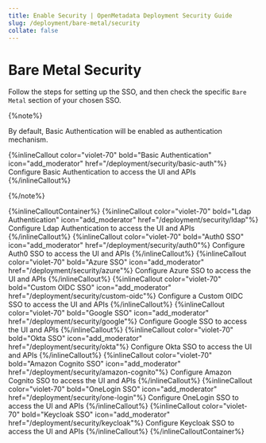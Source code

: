 ```yaml
---
title: Enable Security | OpenMetadata Deployment Security Guide
slug: /deployment/bare-metal/security
collate: false
---
```


# Bare Metal Security

Follow the steps for setting up the SSO, and then check the specific `Bare Metal` section of your chosen SSO.

{%note%}

By default, Basic Authentication will be enabled as authentication mechanism.

{%inlineCallout
    color="violet-70"
    bold="Basic Authentication"
    icon="add_moderator"
    href="/deployment/security/basic-auth"%}
    Configure Basic Authentication to access the UI and APIs
  {%/inlineCallout%}

{%/note%}


{%inlineCalloutContainer%}
  {%inlineCallout
    color="violet-70"
    bold="Ldap Authentication"
    icon="add_moderator"
    href="/deployment/security/ldap"%}
    Configure Ldap Authentication to access the UI and APIs
  {%/inlineCallout%}
  {%inlineCallout
    color="violet-70"
    bold="Auth0 SSO"
    icon="add_moderator"
    href="/deployment/security/auth0"%}
    Configure Auth0 SSO to access the UI and APIs
  {%/inlineCallout%}
  {%inlineCallout
    color="violet-70"
    bold="Azure SSO"
    icon="add_moderator"
    href="/deployment/security/azure"%}
    Configure Azure SSO to access the UI and APIs
  {%/inlineCallout%}
  {%inlineCallout
    color="violet-70"
    bold="Custom OIDC SSO"
    icon="add_moderator"
    href="/deployment/security/custom-oidc"%}
    Configure a Custom OIDC SSO to access the UI and APIs
  {%/inlineCallout%}
  {%inlineCallout
    color="violet-70"
    bold="Google SSO"
    icon="add_moderator"
    href="/deployment/security/google"%}
    Configure Google SSO to access the UI and APIs
  {%/inlineCallout%}
  {%inlineCallout
    color="violet-70"
    bold="Okta SSO"
    icon="add_moderator"
    href="/deployment/security/okta"%}
    Configure Okta SSO to access the UI and APIs
  {%/inlineCallout%}
  {%inlineCallout
    color="violet-70"
    bold="Amazon Cognito SSO"
    icon="add_moderator"
    href="/deployment/security/amazon-cognito"%}
    Configure Amazon Cognito SSO to access the UI and APIs
  {%/inlineCallout%}
  {%inlineCallout
    color="violet-70"
    bold="OneLogin SSO"
    icon="add_moderator"
    href="/deployment/security/one-login"%}
    Configure OneLogin SSO to access the UI and APIs
  {%/inlineCallout%}
  {%inlineCallout
    color="violet-70"
    bold="Keycloak SSO"
    icon="add_moderator"
    href="/deployment/security/keycloak"%}
    Configure Keycloak SSO to access the UI and APIs
  {%/inlineCallout%}
{%/inlineCalloutContainer%}